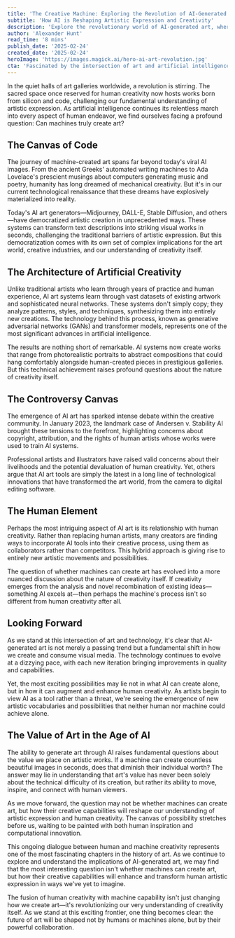 ```yaml
---
title: 'The Creative Machine: Exploring the Revolution of AI-Generated Art'
subtitle: 'How AI is Reshaping Artistic Expression and Creativity'
description: 'Explore the revolutionary world of AI-generated art, where machines are challenging traditional notions of creativity and artistic expression. From sophisticated neural networks to controversial legal battles, discover how artificial intelligence is reshaping the art world and opening new possibilities for human-machine collaboration in creative endeavors.'
author: 'Alexander Hunt'
read_time: '8 mins'
publish_date: '2025-02-24'
created_date: '2025-02-24'
heroImage: 'https://images.magick.ai/hero-ai-art-revolution.jpg'
cta: 'Fascinated by the intersection of art and artificial intelligence? Follow us on LinkedIn for daily updates on the latest developments in AI creativity and innovation.'
---
```


In the quiet halls of art galleries worldwide, a revolution is stirring. The sacred space once reserved for human creativity now hosts works born from silicon and code, challenging our fundamental understanding of artistic expression. As artificial intelligence continues its relentless march into every aspect of human endeavor, we find ourselves facing a profound question: Can machines truly create art?

## The Canvas of Code

The journey of machine-created art spans far beyond today's viral AI images. From the ancient Greeks' automated writing machines to Ada Lovelace's prescient musings about computers generating music and poetry, humanity has long dreamed of mechanical creativity. But it's in our current technological renaissance that these dreams have explosively materialized into reality.

Today's AI art generators—Midjourney, DALL-E, Stable Diffusion, and others—have democratized artistic creation in unprecedented ways. These systems can transform text descriptions into striking visual works in seconds, challenging the traditional barriers of artistic expression. But this democratization comes with its own set of complex implications for the art world, creative industries, and our understanding of creativity itself.

## The Architecture of Artificial Creativity

Unlike traditional artists who learn through years of practice and human experience, AI art systems learn through vast datasets of existing artwork and sophisticated neural networks. These systems don't simply copy; they analyze patterns, styles, and techniques, synthesizing them into entirely new creations. The technology behind this process, known as generative adversarial networks (GANs) and transformer models, represents one of the most significant advances in artificial intelligence.

The results are nothing short of remarkable. AI systems now create works that range from photorealistic portraits to abstract compositions that could hang comfortably alongside human-created pieces in prestigious galleries. But this technical achievement raises profound questions about the nature of creativity itself.

## The Controversy Canvas

The emergence of AI art has sparked intense debate within the creative community. In January 2023, the landmark case of Andersen v. Stability AI brought these tensions to the forefront, highlighting concerns about copyright, attribution, and the rights of human artists whose works were used to train AI systems.

Professional artists and illustrators have raised valid concerns about their livelihoods and the potential devaluation of human creativity. Yet, others argue that AI art tools are simply the latest in a long line of technological innovations that have transformed the art world, from the camera to digital editing software.

## The Human Element

Perhaps the most intriguing aspect of AI art is its relationship with human creativity. Rather than replacing human artists, many creators are finding ways to incorporate AI tools into their creative process, using them as collaborators rather than competitors. This hybrid approach is giving rise to entirely new artistic movements and possibilities.

The question of whether machines can create art has evolved into a more nuanced discussion about the nature of creativity itself. If creativity emerges from the analysis and novel recombination of existing ideas—something AI excels at—then perhaps the machine's process isn't so different from human creativity after all.

## Looking Forward

As we stand at this intersection of art and technology, it's clear that AI-generated art is not merely a passing trend but a fundamental shift in how we create and consume visual media. The technology continues to evolve at a dizzying pace, with each new iteration bringing improvements in quality and capabilities.

Yet, the most exciting possibilities may lie not in what AI can create alone, but in how it can augment and enhance human creativity. As artists begin to view AI as a tool rather than a threat, we're seeing the emergence of new artistic vocabularies and possibilities that neither human nor machine could achieve alone.

## The Value of Art in the Age of AI

The ability to generate art through AI raises fundamental questions about the value we place on artistic works. If a machine can create countless beautiful images in seconds, does that diminish their individual worth? The answer may lie in understanding that art's value has never been solely about the technical difficulty of its creation, but rather its ability to move, inspire, and connect with human viewers.

As we move forward, the question may not be whether machines can create art, but how their creative capabilities will reshape our understanding of artistic expression and human creativity. The canvas of possibility stretches before us, waiting to be painted with both human inspiration and computational innovation.

This ongoing dialogue between human and machine creativity represents one of the most fascinating chapters in the history of art. As we continue to explore and understand the implications of AI-generated art, we may find that the most interesting question isn't whether machines can create art, but how their creative capabilities will enhance and transform human artistic expression in ways we've yet to imagine.

The fusion of human creativity with machine capability isn't just changing how we create art—it's revolutionizing our very understanding of creativity itself. As we stand at this exciting frontier, one thing becomes clear: the future of art will be shaped not by humans or machines alone, but by their powerful collaboration.